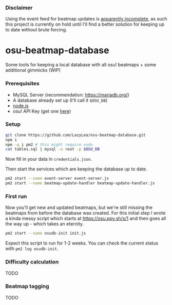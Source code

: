 ### Disclaimer

Using the event feed for beatmap updates is [apparently incomplete](https://twitter.com/LazeyLea/status/1089718571330990080), as such this project is currently on hold until I'll find a better solution for keeping up to date without brute forcing.

# osu-beatmap-database
Some tools for keeping a local database with all osu! beatmaps + some additional gimmicks (WIP)

### Prerequisites

- MySQL Server (recommendation: https://mariadb.org/)
- A database already set up (I'll call it `$OSU_DB`)
- [node.js](https://nodejs.org/)
- osu! API Key (get one [here](https://old.ppy.sh/p/api))

### Setup

```Bash
git clone https://github.com/LazyLea/osu-beatmap-database.git
npm i
npm -g i pm2 # this might require sudo
cat tables.sql | mysql -u root -p $OSU_DB
```

Now fill in your data in `credentials.json`.

Then start the services which are keeping the database up to date.

```Bash
pm2 start --name event-server event-server.js
pm2 start --name beatmap-update-handler beatmap-update-handler.js
```

### First run

Now you'll get new and updated beatmaps, but we're still missing the beatmaps from before the database was created. For this initial step I wrote a kinda messy script which starts at https://osu.ppy.sh/s/1 and then goes all the way up - which takes an eternity. 

```Bash
pm2 start --name osudb-init init.js
```

Expect this script to run for 1-2 weeks. You can check the current status with `pm2 log osudb-init`.

### Difficulty calculation

TODO

### Beatmap tagging

TODO
